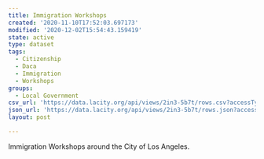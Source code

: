 ```yaml
---
title: Immigration Workshops
created: '2020-11-10T17:52:03.697173'
modified: '2020-12-02T15:54:43.159419'
state: active
type: dataset
tags:
  - Citizenship
  - Daca
  - Immigration
  - Workshops
groups:
  - Local Government
csv_url: 'https://data.lacity.org/api/views/2in3-5b7t/rows.csv?accessType=DOWNLOAD'
json_url: 'https://data.lacity.org/api/views/2in3-5b7t/rows.json?accessType=DOWNLOAD'
layout: post

---
```

Immigration Workshops around the City of Los Angeles.
